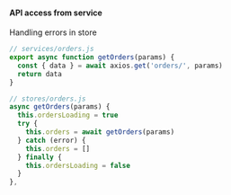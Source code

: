 #### API access from service

Handling errors in store

```js
// services/orders.js
export async function getOrders(params) {
  const { data } = await axios.get('orders/', params)
  return data
}
```

```js
// stores/orders.js
async getOrders(params) {
  this.ordersLoading = true
  try {
    this.orders = await getOrders(params)
  } catch (error) {
    this.orders = []
  } finally {
    this.ordersLoading = false
  }
},
```


<aside class="notes">
</aside>

